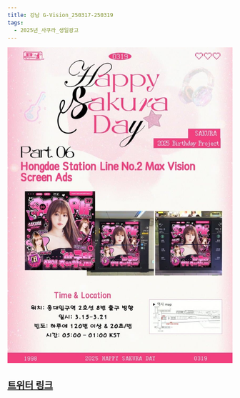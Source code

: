 ```yaml
---
title: 강남 G-Vision_250317-250319
tags:
  - 2025년_사쿠라_생일광고
---
```

<img src="assets/1741097016 (1).jpg">

## [트위터 링크](https://x.com/mybelovedkkura/status/1896878685216747793?t=grWxm0e0Abcmnko_vT_YDA&s=19)